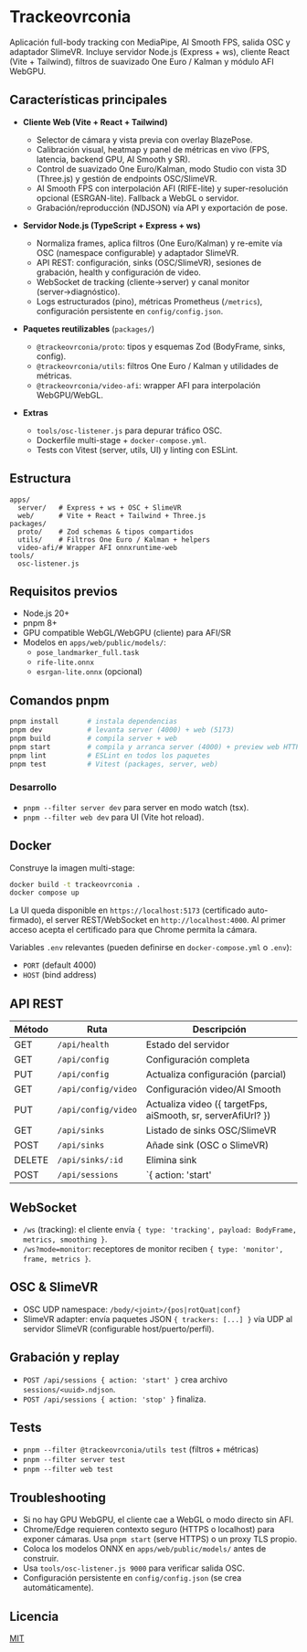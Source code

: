 # Trackeovrconia

Aplicación full-body tracking con MediaPipe, AI Smooth FPS, salida OSC y adaptador SlimeVR. Incluye servidor Node.js (Express + ws), cliente React (Vite + Tailwind), filtros de suavizado One Euro / Kalman y módulo AFI WebGPU.

## Características principales

- **Cliente Web (Vite + React + Tailwind)**
  - Selector de cámara y vista previa con overlay BlazePose.
  - Calibración visual, heatmap y panel de métricas en vivo (FPS, latencia, backend GPU, AI Smooth y SR).
  - Control de suavizado One Euro/Kalman, modo Studio con vista 3D (Three.js) y gestión de endpoints OSC/SlimeVR.
  - AI Smooth FPS con interpolación AFI (RIFE-lite) y super-resolución opcional (ESRGAN-lite). Fallback a WebGL o servidor.
  - Grabación/reproducción (NDJSON) vía API y exportación de pose.

- **Servidor Node.js (TypeScript + Express + ws)**
  - Normaliza frames, aplica filtros (One Euro/Kalman) y re-emite vía OSC (namespace configurable) y adaptador SlimeVR.
  - API REST: configuración, sinks (OSC/SlimeVR), sesiones de grabación, health y configuración de video.
  - WebSocket de tracking (cliente→server) y canal monitor (server→diagnóstico).
  - Logs estructurados (pino), métricas Prometheus (`/metrics`), configuración persistente en `config/config.json`.

- **Paquetes reutilizables** (`packages/`)
  - `@trackeovrconia/proto`: tipos y esquemas Zod (BodyFrame, sinks, config).
  - `@trackeovrconia/utils`: filtros One Euro / Kalman y utilidades de métricas.
  - `@trackeovrconia/video-afi`: wrapper AFI para interpolación WebGPU/WebGL.

- **Extras**
  - `tools/osc-listener.js` para depurar tráfico OSC.
  - Dockerfile multi-stage + `docker-compose.yml`.
  - Tests con Vitest (server, utils, UI) y linting con ESLint.

## Estructura

```
apps/
  server/   # Express + ws + OSC + SlimeVR
  web/      # Vite + React + Tailwind + Three.js
packages/
  proto/    # Zod schemas & tipos compartidos
  utils/    # Filtros One Euro / Kalman + helpers
  video-afi/# Wrapper AFI onnxruntime-web
tools/
  osc-listener.js
```

## Requisitos previos

- Node.js 20+
- pnpm 8+
- GPU compatible WebGL/WebGPU (cliente) para AFI/SR
- Modelos en `apps/web/public/models/`:
  - `pose_landmarker_full.task`
  - `rife-lite.onnx`
  - `esrgan-lite.onnx` (opcional)

## Comandos pnpm

```bash
pnpm install       # instala dependencias
pnpm dev           # levanta server (4000) + web (5173)
pnpm build         # compila server + web
pnpm start         # compila y arranca server (4000) + preview web HTTPS (5173)
pnpm lint          # ESLint en todos los paquetes
pnpm test          # Vitest (packages, server, web)
```

### Desarrollo

- `pnpm --filter server dev` para server en modo watch (tsx).
- `pnpm --filter web dev` para UI (Vite hot reload).

## Docker

Construye la imagen multi-stage:

```bash
docker build -t trackeovrconia .
docker compose up
```

La UI queda disponible en `https://localhost:5173` (certificado auto-firmado), el server REST/WebSocket en `http://localhost:4000`.
Al primer acceso acepta el certificado para que Chrome permita la cámara.

Variables `.env` relevantes (pueden definirse en `docker-compose.yml` o `.env`):

- `PORT` (default 4000)
- `HOST` (bind address)

## API REST

| Método | Ruta                 | Descripción |
|--------|----------------------|-------------|
| GET    | `/api/health`        | Estado del servidor |
| GET    | `/api/config`        | Configuración completa |
| PUT    | `/api/config`        | Actualiza configuración (parcial) |
| GET    | `/api/config/video`  | Configuración video/AI Smooth |
| PUT    | `/api/config/video`  | Actualiza video ({ targetFps, aiSmooth, sr, serverAfiUrl? }) |
| GET    | `/api/sinks`         | Listado de sinks OSC/SlimeVR |
| POST   | `/api/sinks`         | Añade sink (OSC o SlimeVR) |
| DELETE | `/api/sinks/:id`     | Elimina sink |
| POST   | `/api/sessions`      | `{ action: 'start' | 'stop' }` grabación NDJSON |

## WebSocket

- `/ws` (tracking): el cliente envía `{ type: 'tracking', payload: BodyFrame, metrics, smoothing }`.
- `/ws?mode=monitor`: receptores de monitor reciben `{ type: 'monitor', frame, metrics }`.

## OSC & SlimeVR

- OSC UDP namespace: `/body/<joint>/{pos|rotQuat|conf}`
- SlimeVR adapter: envía paquetes JSON `{ trackers: [...] }` vía UDP al servidor SlimeVR (configurable host/puerto/perfil).

## Grabación y replay

- `POST /api/sessions { action: 'start' }` crea archivo `sessions/<uuid>.ndjson`.
- `POST /api/sessions { action: 'stop' }` finaliza.

## Tests

- `pnpm --filter @trackeovrconia/utils test` (filtros + métricas)
- `pnpm --filter server test`
- `pnpm --filter web test`

## Troubleshooting

- Si no hay GPU WebGPU, el cliente cae a WebGL o modo directo sin AFI.
- Chrome/Edge requieren contexto seguro (HTTPS o localhost) para exponer cámaras. Usa `pnpm start` (serve HTTPS) o un proxy TLS propio.
- Coloca los modelos ONNX en `apps/web/public/models/` antes de construir.
- Usa `tools/osc-listener.js 9000` para verificar salida OSC.
- Configuración persistente en `config/config.json` (se crea automáticamente).

## Licencia

[MIT](LICENSE)
